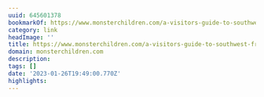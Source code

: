 ```yaml
---
uuid: 645601378
bookmarkOf: https://www.monsterchildren.com/a-visitors-guide-to-southwest-france/
category: link
headImage: ''
title: https://www.monsterchildren.com/a-visitors-guide-to-southwest-france/
domain: monsterchildren.com
description:
tags: []
date: '2023-01-26T19:49:00.770Z'
highlights:
---
```



